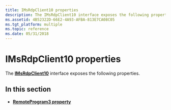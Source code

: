 ```yaml
---
title: IMsRdpClient10 properties
description: The IMsRdpClient10 interface exposes the following properties.
ms.assetid: 4B52322D-66E2-4A93-AFBA-813E7CA08C05
ms.tgt_platform: multiple
ms.topic: reference
ms.date: 05/31/2018
---
```


# IMsRdpClient10 properties

The [**IMsRdpClient10**](imsrdpclient10.md) interface exposes the following properties.

## In this section

-   [**RemoteProgram3 property**](imsrdpclient10-remoteprogram3.md)

 

 




